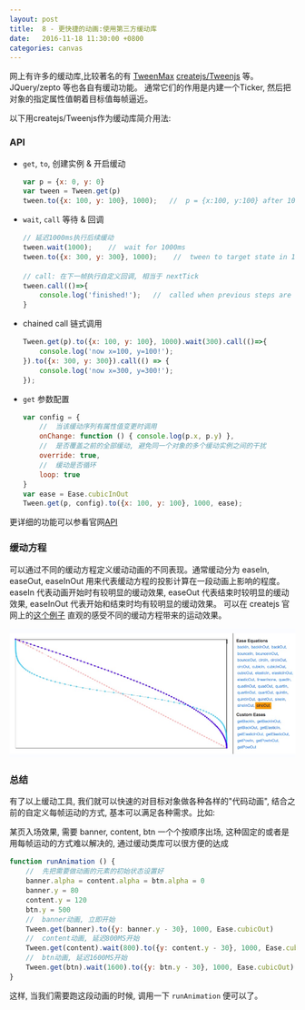 ```yaml
---
layout: post
title:  8 - 更快捷的动画:使用第三方缓动库
date:   2016-11-18 11:30:00 +0800
categories: canvas
---
```


网上有许多的缓动库,比较著名的有 [TweenMax](https://github.com/greensock/GreenSock-JS) [createjs/Tweenjs](https://github.com/CreateJS/TweenJS) 等。JQuery/zepto 等也各自有缓动功能。
通常它们的作用是内建一个Ticker, 然后把对象的指定属性值朝着目标值每帧逼近。

以下用createjs/Tweenjs作为缓动库简介用法:

### API

- `get`, `to`, 创建实例 & 开启缓动

    ```javascript
    var p = {x: 0, y: 0}
    var tween = Tween.get(p)
    tween.to({x: 100, y: 100}, 1000);   //  p = {x:100, y:100} after 1000ms
    ```
    

- `wait`, `call` 等待 & 回调

    ```javascript
    // 延迟1000ms执行后续缓动
    tween.wait(1000);    //  wait for 1000ms
    tween.to({x: 300, y: 300}, 1000);    //  tween to target state in 1000ms
    
    // call: 在下一帧执行自定义回调, 相当于 nextTick
    tween.call(()=>{
        console.log('finished!');   //  called when previous steps are done
    }
    ```
    
- chained call 链式调用

    ```javascript
    Tween.get(p).to({x: 100, y: 100}, 1000).wait(300).call(()=>{
        console.log('now x=100, y=100!');
    }).to({x: 300, y: 300}).call(() => {
        console.log('now x=300, y=300!');
    });
    ```
    
- `get` 参数配置
    
    ```javascript
    var config = {  
        //  当该缓动序列有属性值变更时调用
        onChange: function () { console.log(p.x, p.y) },
        //  是否覆盖之前的全部缓动, 避免同一个对象的多个缓动实例之间的干扰
        override: true,
        //  缓动是否循环
        loop: true
    }
    var ease = Ease.cubicInOut
    Tween.get(p, config).to({x: 100, y: 100}, 1000, ease);
    ```
    
更详细的功能可以参看官网[API](http://createjs.com/docs/tweenjs/classes/Tween.html) 

### 缓动方程

可以通过不同的缓动方程定义缓动动画的不同表现。通常缓动分为 easeIn, easeOut, easeInOut 用来代表缓动方程的投影计算在一段动画上影响的程度。
easeIn 代表动画开始时有较明显的缓动效果, easeOut 代表结束时较明显的缓动效果, easeInOut 代表开始和结束时均有较明显的缓动效果。
可以在 createjs 官网上的[这个例子](http://www.createjs.com/demos/tweenjs/tween_sparktable) 直观的感受不同的缓动方程带来的运动效果。

![](/img/visualize-ease.png)

### 总结

有了以上缓动工具, 我们就可以快速的对目标对象做各种各样的"代码动画", 结合之前的自定义每帧运动的方式, 基本可以满足各种需求。比如:

某页入场效果, 需要 banner, content, btn 一个个按顺序出场, 这种固定的或者是用每帧运动的方式难以解决的, 通过缓动类库可以很方便的达成

```javascript
function runAnimation () {
    //  先把需要做动画的元素的初始状态设置好
    banner.alpha = content.alpha = btn.alpha = 0
    banner.y = 80
    content.y = 120
    btn.y = 500
    //  banner动画, 立即开始
    Tween.get(banner).to({y: banner.y - 30}, 1000, Ease.cubicOut)
    //  content动画, 延迟800MS开始
    Tween.get(content).wait(800).to({y: content.y - 30}, 1000, Ease.cubicOut)
    //  btn动画, 延迟1600MS开始
    Tween.get(btn).wait(1600).to({y: btn.y - 30}, 1000, Ease.cubicOut)
}
```

这样, 当我们需要跑这段动画的时候, 调用一下 `runAnimation` 便可以了。